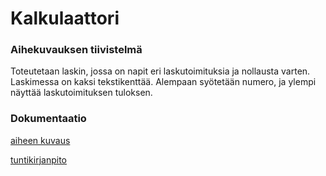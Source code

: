 # Kalkulaattori

### Aihekuvauksen tiivistelmä

Toteutetaan laskin, jossa on napit eri laskutoimituksia ja nollausta varten. Laskimessa on kaksi tekstikenttää. Alempaan syötetään numero, ja ylempi näyttää laskutoimituksen tuloksen.

### Dokumentaatio

[aiheen kuvaus](dokumentointi/aiheenKuvausJaRakenne.md)

[tuntikirjanpito](dokumentointi/tuntikirjanpito.md)
